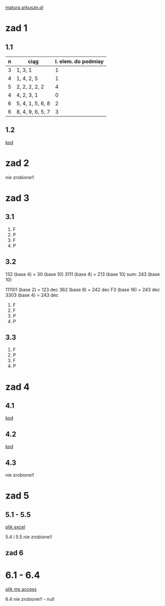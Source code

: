 [matura arkusze.pl](https://arkusze.pl/maturalne/informatyka-2022-maj-matura-rozszerzona.pdf)

# zad 1
## 1.1
| n | ciąg             | l. elem. do podmiay |
|---|------------------|---------------------|
| 3 | 1, 3, 1          | 1                   |
| 4 | 1, 4, 2, 5       | 1                   |
| 5 | 2, 2, 2, 2, 2    | 4                   |
| 4 | 4, 2, 3, 1       | 0                   |
| 6 | 5, 4, 1, 5, 6, 8 | 2                   |
| 6 | 8, 4, 9, 6, 5, 7 | 3                   |

## 1.2
[kod](cz1/1/1_2.cpp)


# zad 2
nie zrobione!!


# zad 3
## 3.1
1. F
2. P
3. F
4. P

## 3.2
132 (base 4) = 30 (base 10)
3111 (base 4) = 213 (base 10)
sum: 243 (base 10)

111101 (base 2) = 123 dec
362 (base 8) = 242 dec
F3 (base 16) = 243 dec
3303 (base 4) = 243 dec

1. F
2. F
3. P
4. P

## 3.3
1. F
2. P
3. F
4. P


# zad 4
## 4.1
[kod](cz2/4/4_1.cpp)

## 4.2
[kod](cz2/4/4_2.cpp)

## 4.3
nie zrobione!!


# zad 5
## 5.1 - 5.5
[plik excel](cz2/5/soki.xlsx)

5.4 i 5.5 nie zrobione!!


## zad 6
# 6.1 - 6.4
[plik ms access](cz2/6/systemKontroliDostepu.accdb)

6.4 nie zrobione!! - null